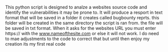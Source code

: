 This python script is designed to analze a websites source code and identify the vulnerabilities it may be prone to. It will produce a resport in text format that will be saved in a folder it creates called bugbounty reprts. this folder will be created in the same directory the script is ran from. the file will be saved in txt format. When it asks for the websites URL you must enter https:// with the www.nameofthesite.com or else it will not work. I do need to mae adjustments to the code to correct that but until then enjoy my creation its my first real code
